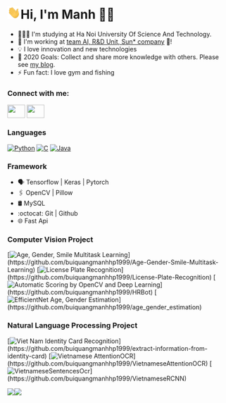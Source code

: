 # <img src="https://raw.githubusercontent.com/ABSphreak/ABSphreak/master/gifs/Hi.gif" width="30px">Hi, I'm Manh 👨‍💻
- 👨🏻‍💻 I'm studying at Ha Noi University Of Science And Technology.
- 🔭 I'm working at [team AI, R&D Unit, Sun* company](https://sun-asterisk.vn/) 🌱!
- 💡 I love innovation and new technologies
- 🥅 2020 Goals: Collect and share more knowledge with others. Please see [my blog](https://viblo.asia/u/buiquangmanh).
- ⚡ Fun fact: I love gym and fishing

<p align="left">
<h3 align="left">Connect with me:</h3>
<a href="https://viblo.asia/u/buiquangmanh" target="blank"><img align="center" src="https://user-images.githubusercontent.com/48142689/99890999-c31be080-2c97-11eb-9f73-e6b6bc3866a8.gif" height="30" width="40" /></a>
<a href="https://github.com/buiquangmanhhp1999" target="blank"><img align="center" src="https://user-images.githubusercontent.com/48142689/99891123-13477280-2c99-11eb-8a5d-e79cb8896d28.gif" height="30" width="40" /></a>

### Languages
[![Python](https://img.shields.io/badge/-Python-fff?&logo=python)](https://github.com/adamalston?tab=repositories&q=&type=&language=python)
[![C](https://img.shields.io/badge/-C-fff?&logo=C)](https://github.com/adamalston?tab=repositories&q=&type=&language=c)
[![Java](https://img.shields.io/badge/-Java-fff?&logo=Java&logoColor=007396)](https://github.com/adamalston?tab=repositories&q=&type=&language=java)

### Framework

* 🗣 Tensorflow | Keras | Pytorch
* 🖇️ OpenCV | Pillow
* 🛢️ MySQL
* :octocat: Git | Github
* 🌐 Fast Api

### Computer Vision Project
[![Age, Gender, Smile Multitask Learning](https://img.shields.io/badge/-🛡%20Multitask%20Learning-fff?)](https://github.com/buiquangmanhhp1999/Age-Gender-Smile-Multitask-Learning)
[![License Plate Recognition](https://img.shields.io/badge/-🌊%20License%20Plate%20Recognition-fff?)](https://github.com/buiquangmanhhp1999/License-Plate-Recognition)
[![Automatic Scoring by OpenCV and Deep Learning](https://img.shields.io/badge/-💉%20Automatic%20Scoring-fff?)](https://github.com/buiquangmanhhp1999/HRBot)
[![EfficientNet Age, Gender Estimation](https://img.shields.io/badge/-🗂%20EfficientNet%20Age%20Gender%20Estimation-fff?)](https://github.com/buiquangmanhhp1999/age_gender_estimation)

### Natural Language Processing Project
[![Viet Nam Identity Card Recognition](https://img.shields.io/badge/-📝%20Identity%20Card%20Recognition-fff?)](https://github.com/buiquangmanhhp1999/extract-information-from-identity-card)
[![Vietnamese AttentionOCR](https://img.shields.io/badge/-📝%20Vietnamese%20Attention%20OCR-fff?)](https://github.com/buiquangmanhhp1999/VietnameseAttentionOCR)
[![VietnameseSentencesOcr](https://img.shields.io/badge/-📝%20Vietnamese%20Sentences%20%20OCR-fff?)](https://github.com/buiquangmanhhp1999/VietnameseRCNN)

<a href="https://www.adamalston.com/"><img height="137.3px" src="https://github-readme-stats.vercel.app/api?username=buiquangmanhhp1999&hide_title=true&hide_border=true&show_icons=true&include_all_commits=true&count_private=true&line_height=21&text_color=000&icon_color=000&bg_color=0,ea6161,ffc64d,fffc4d,52fa5a&theme=graywhite" /><!-- wi*quL3fcV --><img height="137.3px" src="https://github-readme-stats.vercel.app/api/top-langs/?username=buiquangmanhhp1999&hide=html&hide_title=true&hide_border=true&layout=compact&langs_count=7&exclude_repo=comp426&text_color=000&icon_color=fff&bg_color=0,52fa5a,4dfcff,c64dff&theme=graywhite" /></a>
